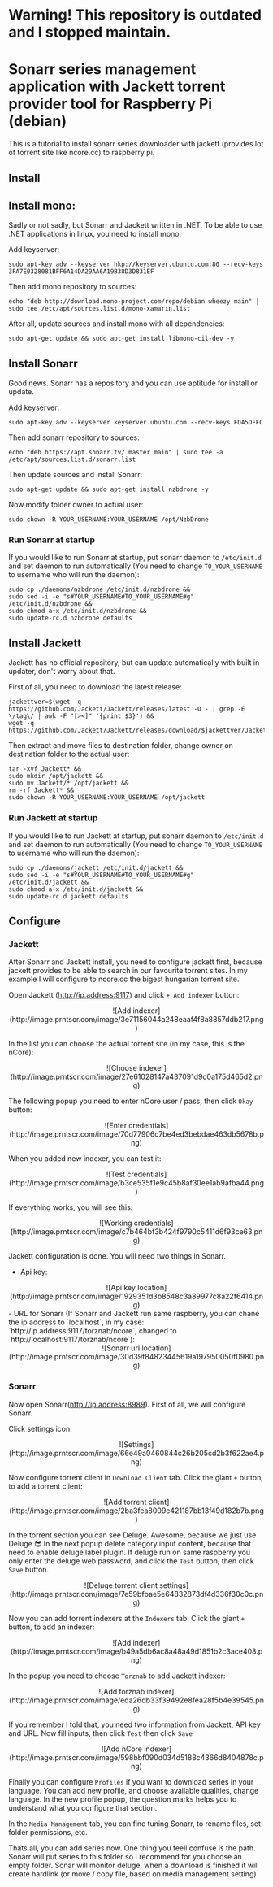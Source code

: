 # Warning! This repository is outdated and I stopped maintain.

# Sonarr series management application with Jackett torrent provider tool for Raspberry Pi (debian)
This is a tutorial to install sonarr series downloader with jackett (provides lot of torrent site like ncore.cc) to raspberry pi.

## Install

## Install mono:

Sadly or not sadly, but Sonarr and Jackett written in .NET. To be able to use .NET applications in linux, you need to install mono.

Add keyserver:

```shell
sudo apt-key adv --keyserver hkp://keyserver.ubuntu.com:80 --recv-keys 3FA7E0328081BFF6A14DA29AA6A19B38D3D831EF
```

Then add mono repository to sources:

```shell
echo "deb http://download.mono-project.com/repo/debian wheezy main" | sudo tee /etc/apt/sources.list.d/mono-xamarin.list
```

After all, update sources and install mono with all dependencies:

```shell
sudo apt-get update && sudo apt-get install libmono-cil-dev -y
```

## Install Sonarr

Good news. Sonarr has a repository and you can use aptitude for install or update.

Add keyserver:

```shell
sudo apt-key adv --keyserver keyserver.ubuntu.com --recv-keys FDA5DFFC
```

Then add sonarr repository to sources:

```shell
echo "deb https://apt.sonarr.tv/ master main" | sudo tee -a /etc/apt/sources.list.d/sonarr.list
```

Then update sources and install Sonarr:

```shell
sudo apt-get update && sudo apt-get install nzbdrone -y
```

Now modify folder owner to actual user:

```shell
sudo chown -R YOUR_USERNAME:YOUR_USERNAME /opt/NzbDrone
```

### Run Sonarr at startup

If you would like to run Sonarr at startup, put sonarr daemon to `/etc/init.d` and set daemon to run automatically (You need to change `TO_YOUR_USERNAME` to username who will run the daemon):

```shell
sudo cp ./daemons/nzbdrone /etc/init.d/nzbdrone &&
sudo sed -i -e "s#YOUR_USERNAME#TO_YOUR_USERNAME#g" /etc/init.d/nzbdrone &&
sudo chmod a+x /etc/init.d/nzbdrone &&
sudo update-rc.d nzbdrone defaults
```

## Install Jackett

Jackett has no official repository, but can update automatically with built in updater, don't worry about that.

First of all, you need to download the latest release:

```shell
jackettver=$(wget -q https://github.com/Jackett/Jackett/releases/latest -O - | grep -E \/tag\/ | awk -F "[><]" '{print $3}') &&
wget -q https://github.com/Jackett/Jackett/releases/download/$jackettver/Jackett.Binaries.Mono.tar.gz
```

Then extract and move files to destination folder, change owner on destination folder to the actual user:

```shell
tar -xvf Jackett* &&
sudo mkdir /opt/jackett &&
sudo mv Jackett/* /opt/jackett &&
rm -rf Jackett* &&
sudo chown -R YOUR_USERNAME:YOUR_USERNAME /opt/jackett
```

### Run Jackett at startup

If you would like to run Jackett at startup, put sonarr daemon to `/etc/init.d` and set daemon to run automatically (You need to change `TO_YOUR_USERNAME` to username who will run the daemon):

```shell
sudo cp ./daemons/jackett /etc/init.d/jackett &&
sudo sed -i -e "s#YOUR_USERNAME#TO_YOUR_USERNAME#g" /etc/init.d/jackett &&
sudo chmod a+x /etc/init.d/jackett &&
sudo update-rc.d jackett defaults
```

## Configure

### Jackett

After Sonarr and Jackett install, you need to configure jackett first, because jackett provides to be able to search in our favourite torrent sites. In my example I will configure to ncore.cc the bigest hungarian torrent site. 

Open Jackett (http://ip.address:9117) and click `+ Add indexer` button:
<center>![Add indexer](http://image.prntscr.com/image/3e71156044a248eaaf4f8a8857ddb217.png)</center>

In the list you can choose the actual torrent site (in my case, this is the nCore):
<center>![Choose indexer](http://image.prntscr.com/image/27e61028147a437091d9c0a175d465d2.png)</center>

The following popup you need to enter nCore user / pass, then click `Okay` button:
<center>![Enter credentials](http://image.prntscr.com/image/70d77906c7be4ed3bebdae463db5678b.png)</center>

When you added new indexer, you can test it:
<center>![Test credentials](http://image.prntscr.com/image/b3ce535f1e9c45b8af30ee1ab9afba44.png)</center>

If everything works, you will see this:
<center>![Working credentials](http://image.prntscr.com/image/c7b464bf3b424f9790c5411d6f93ce63.png)</center>

Jackett configuration is done. You will need two things in Sonarr.
 - Api key:
 <center>![Api key location](http://image.prntscr.com/image/1929351d3b8548c3a89977c8a22f6414.png)</center>
 - URL for Sonarr (If Sonarr and Jackett run same raspberry, you can chane the ip address to `localhost`, in my case: `http://ip.address:9117/torznab/ncore`, changed to `http://localhost:9117/torznab/ncore`):
 <center>![Sonarr url location](http://image.prntscr.com/image/30d39f84823445619a197950050f0980.png)</center>

### Sonarr

Now open Sonarr(http://ip.address:8989). First of all, we will configure Sonarr.

Click settings icon:
<center>![Settings](http://image.prntscr.com/image/66e49a0460844c26b205cd2b3f622ae4.png)</center>

Now configure torrent client in `Download Client` tab. Click the giant `+` button, to add a torrent client:
<center>![Add torrent client](http://image.prntscr.com/image/2ba3fea8009c421187bb13f49d182b7b.png)</center>

In the torrent section you can see Deluge. Awesome, because we just use Deluge :sunglasses:
In the next popup delete category input content, because that need to enable deluge label plugin. If deluge run on same raspberry you only enter the deluge web password, and click the `Test` button, then click `Save` button.
<center>![Deluge torrent client settings](http://image.prntscr.com/image/7e59bfbae5e64832873df4d336f30c0c.png)</center>

Now you can add torrent indexers at the `Indexers` tab. Click the giant `+` button, to add an indexer:
<center>![Add indexer](http://image.prntscr.com/image/b49a5db6ac8a48a49d1851b2c3ace408.png)</center>

In the popup you need to choose `Torznab` to add Jackett indexer:
<center>![Add torznab indexer](http://image.prntscr.com/image/eda26db33f39492e8fea28f5b4e39545.png)</center>

If you remember I told that, you need two information from Jackett, API key and URL. Now fill inputs, then click `Test` then click `Save`
<center>![Add nCore indexer](http://image.prntscr.com/image/598bbf090d034d5188c4366d8404878c.png)</center>

Finally you can configure `Profiles` if you want to download series in your language. You can add new profile, and choose available qualities, change language. In the new profile popup, the question marks helps you to understand what you configure that section.

In the `Media Management` tab, you can fine tuning Sonarr, to rename files, set folder permissions, etc.

Thats all, you can add series now. One thing you feell confuse is the path. Sonarr will put series to this folder so I recommend for you choose an empty folder. Sonar will monitor deluge, when a download is finished it will create hardlink (or move / copy file, based on media management setting)
